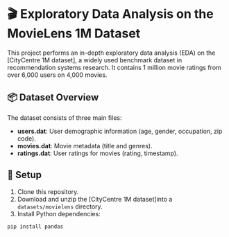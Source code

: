 # 🎬 Exploratory Data Analysis on the MovieLens 1M Dataset

This project performs an in-depth exploratory data analysis (EDA) on the [CityCentre 1M dataset], a widely used benchmark dataset in recommendation systems research. It contains 1 million movie ratings from over 6,000 users on 4,000 movies.

## 📦 Dataset Overview

The dataset consists of three main files:

- **users.dat**: User demographic information (age, gender, occupation, zip code).
- **movies.dat**: Movie metadata (title and genres).
- **ratings.dat**: User ratings for movies (rating, timestamp).

## 🔧 Setup

1. Clone this repository.
2. Download and unzip the [CityCentre 1M dataset]into a `datasets/movielens` directory.
3. Install Python dependencies:

```bash
pip install pandas
